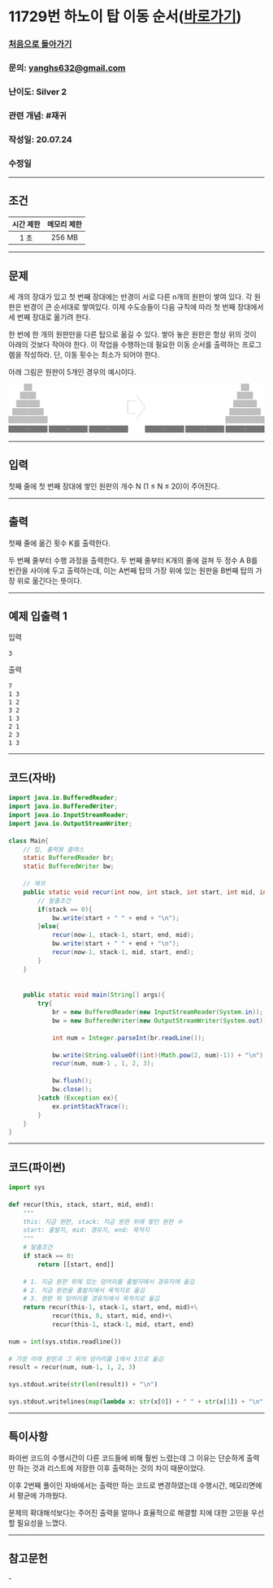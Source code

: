 # 11729번 하노이 탑 이동 순서([바로가기](https://www.acmicpc.net/problem/11729))

### [처음으로 돌아가기](/README.md)
### 문의: yanghs632@gmail.com
### 난이도: Silver 2
### 관련 개념: #재귀
### 작성일: 20.07.24
### 수정일

---
## 조건
시간 제한|메모리 제한|
:---:|:---:
1 초|256 MB

---
## 문제
세 개의 장대가 있고 첫 번째 장대에는 반경이 서로 다른 n개의 원판이 쌓여 있다. 각 원판은 반경이 큰 순서대로 쌓여있다. 이제 수도승들이 다음 규칙에 따라 첫 번째 장대에서 세 번째 장대로 옮기려 한다.

한 번에 한 개의 원판만을 다른 탑으로 옮길 수 있다.
쌓아 놓은 원판은 항상 위의 것이 아래의 것보다 작아야 한다.
이 작업을 수행하는데 필요한 이동 순서를 출력하는 프로그램을 작성하라. 단, 이동 횟수는 최소가 되어야 한다.

아래 그림은 원판이 5개인 경우의 예시이다.

![하노이탑](./11729%20example.png "예시그림")

---
## 입력
첫째 줄에 첫 번째 장대에 쌓인 원판의 개수 N (1 ≤ N ≤ 20)이 주어진다.

---
## 출력
첫째 줄에 옮긴 횟수 K를 출력한다.

두 번째 줄부터 수행 과정을 출력한다. 두 번째 줄부터 K개의 줄에 걸쳐 두 정수 A B를 빈칸을 사이에 두고 출력하는데, 이는 A번째 탑의 가장 위에 있는 원판을 B번째 탑의 가장 위로 옮긴다는 뜻이다.

---
## 예제 입출력 1
입력
```
3
```

출력
```
7
1 3
1 2
3 2
1 3
2 1
2 3
1 3
```

---
## 코드(자바)
```java
import java.io.BufferedReader;
import java.io.BufferedWriter;
import java.io.InputStreamReader;
import java.io.OutputStreamWriter;

class Main{
    // 입, 출력용 클래스
    static BufferedReader br;
    static BufferedWriter bw;

    // 재귀
    public static void recur(int now, int stack, int start, int mid, int end) throws Exception {
        // 탈출조건
        if(stack == 0){
            bw.write(start + " " + end + "\n");
        }else{
            recur(now-1, stack-1, start, end, mid);
            bw.write(start + " " + end + "\n");
            recur(now-1, stack-1, mid, start, end);
        }
    }


    public static void main(String[] args){
        try{
            br = new BufferedReader(new InputStreamReader(System.in));
            bw = new BufferedWriter(new OutputStreamWriter(System.out));

            int num = Integer.parseInt(br.readLine());

            bw.write(String.valueOf((int)(Math.pow(2, num)-1)) + "\n");
            recur(num, num-1 , 1, 2, 3);

            bw.flush();
            bw.close();
        }catch (Exception ex){
            ex.printStackTrace();
        }
    }
}
```

---
## 코드(파이썬)
```python
import sys

def recur(this, stack, start, mid, end):
    """
    this: 지금 원판, stack: 지금 원판 위에 쌓인 원판 수
    start: 출발지, mid: 경유지, end: 목적지
    """
    # 탈출조건
    if stack == 0:
        return [[start, end]]
    
    # 1. 지금 원판 위에 있는 덩어리를 출발지에서 경유지에 옮김
    # 2. 지금 원판을 출발지에서 목적지로 옮김
    # 3. 원판 위 덩어리를 경유지에서 목적지로 옮김
    return recur(this-1, stack-1, start, end, mid)+\
            recur(this, 0, start, mid, end)+\
            recur(this-1, stack-1, mid, start, end)

num = int(sys.stdin.readline())

# 가장 아래 원판과 그 위의 덩어리를 1에서 3으로 옮김
result = recur(num, num-1, 1, 2, 3)

sys.stdout.write(str(len(result)) + "\n")

sys.stdout.writelines(map(lambda x: str(x[0]) + " " + str(x[1]) + "\n", result))
```

---
## 특이사항
파이썬 코드의 수행시간이 다른 코드들에 비해 훨씬 느렸는데 그 이유는 단순하게 출력만 하는 것과 리스트에 저장한 이후 출력하는 것의 차이 때문이었다.

이후 2번째 풀이인 자바에서는 출력만 하는 코드로 변경하였는데 수행시간, 메모리면에서 평균에 가까웠다.

문제의 확대해석보다는 주어진 출력을 얼마나 효율적으로 해결할 지에 대한 고민을 우선할 필요성을 느꼈다.

---
## 참고문헌
\-